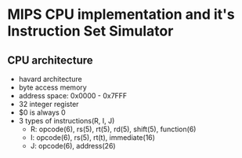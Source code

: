 # MIPS CPU implementation and it's Instruction Set Simulator

## CPU architecture

- havard architecture
- byte access memory
- address space: 0x0000 - 0x7FFF
- 32 integer register
- $0 is always 0
- 3 types of instructions(R, I, J)
  - R: opcode(6), rs(5), rt(5), rd(5), shift(5), function(6)
  - I: opcode(6), rs(5), rt(t), immediate(16)
  - J: opcode(6), address(26)

